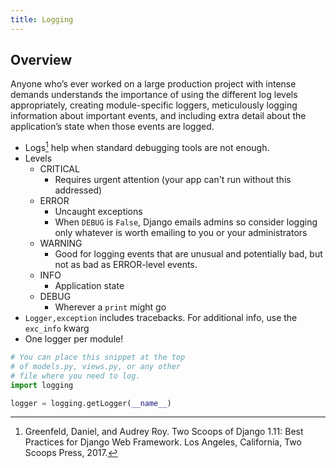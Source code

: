 ```yaml
---
title: Logging
---
```


## Overview

Anyone who’s ever worked on a large production project with intense demands understands
the importance of using the different log levels appropriately, creating module-specific
loggers, meticulously logging information about important events, and including extra
detail about the application’s state when those events are logged.

- Logs[^1] help when standard debugging tools are not enough.
- Levels
  - CRITICAL
    - Requires urgent attention (your app can't run without this addressed)
  - ERROR
    - Uncaught exceptions
    - When `DEBUG` is `False`, Django emails admins so consider logging only whatever
    is worth emailing to you or your administrators
  - WARNING
    - Good for logging events that are unusual and potentially bad, but not as
    bad as ERROR-level events.
  - INFO
    - Application state
  - DEBUG
    - Wherever a `print` might go
- `Logger,exception` includes tracebacks. For additional info, use the `exc_info`
  kwarg
- One logger per module!

```python
# You can place this snippet at the top
# of models.py, views.py, or any other
# file where you need to log.
import logging

logger = logging.getLogger(__name__)
```

[^1]: Greenfeld, Daniel, and Audrey Roy.
Two Scoops of Django 1.11: Best Practices for Django Web Framework.
Los Angeles, California, Two Scoops Press, 2017.
